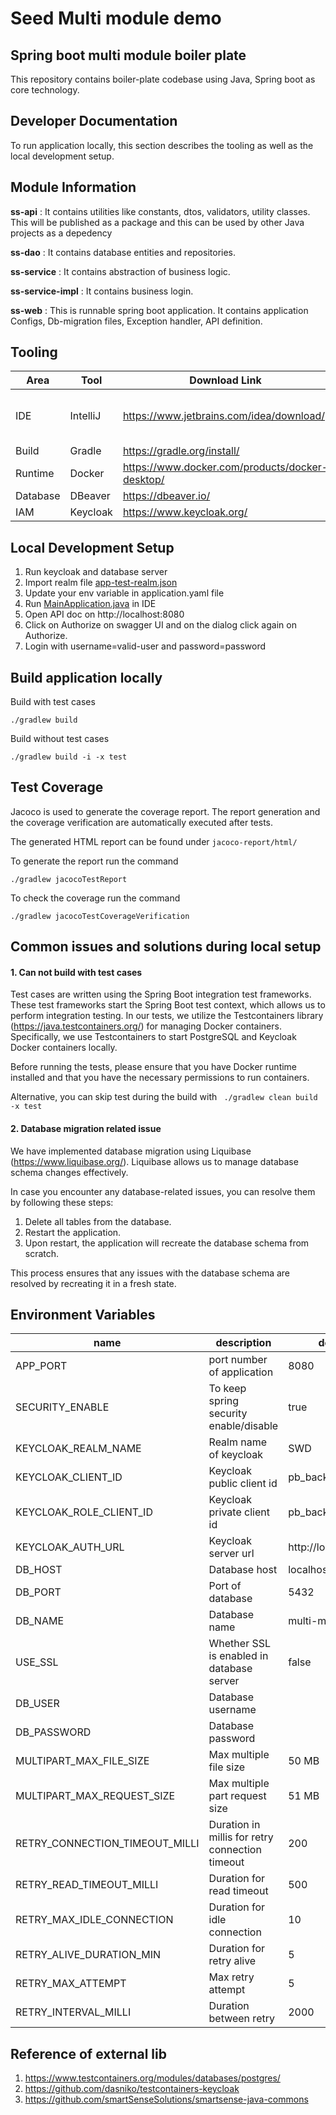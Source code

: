 # Seed Multi module demo

## Spring boot multi module boiler plate <a id="introduction"></a>

This repository contains boiler-plate codebase using Java, Spring boot as core technology.

## Developer Documentation

To run application locally, this section describes the tooling as well as
the local development setup.

## Module Information

**ss-api**          : It contains utilities like constants, dtos, validators, utility classes. This will be published as a package and this can be used by other Java projects as a depedency 

**ss-dao**          : It contains database entities and repositories.

**ss-service**      : It contains abstraction of business logic.

**ss-service-impl** : It contains business login.

**ss-web**          : This is runnable spring boot application. It contains application Configs, Db-migration files, Exception handler, API definition.

## Tooling

| Area     | Tool     | Download Link                                   | Comment                                                                                           |
|----------|----------|-------------------------------------------------|---------------------------------------------------------------------------------------------------|
| IDE      | IntelliJ | https://www.jetbrains.com/idea/download/        | Additionally the [envfile plugin](https://plugins.jetbrains.com/plugin/7861-envfile) is suggested |   
| Build    | Gradle   | https://gradle.org/install/                     |
| Runtime  | Docker   | https://www.docker.com/products/docker-desktop/ |                                                                                                   |
| Database | DBeaver  | https://dbeaver.io/                             |
| IAM      | Keycloak | https://www.keycloak.org/                       |                                                                                                   |

## Local Development Setup

1. Run keycloak and database server
2. Import realm file [app-test-realm.json](ss-web%2Fsrc%2Ftest%2Fresources%2Fapp-test-realm.json)
3. Update your env variable in application.yaml file
4. Run [MainApplication.java](ss-web%2Fsrc%2Fmain%2Fjava%2Fss%2Fmod%2Fdemo%2FMainApplication.java)
   in IDE
5. Open API doc on http://localhost:8080
6. Click on Authorize on swagger UI and on the dialog click again on Authorize.
7. Login with username=valid-user and password=password

## Build application locally

Build with test cases

```
./gradlew build 
```

Build without test cases

```
./gradlew build -i -x test  
```

## Test Coverage

Jacoco is used to generate the coverage report. The report generation
and the coverage verification are automatically executed after tests.

The generated HTML report can be found under `jacoco-report/html/`

To generate the report run the command

```
./gradlew jacocoTestReport
```

To check the coverage run the command

```
./gradlew jacocoTestCoverageVerification
```

## Common issues and solutions during local setup

#### 1. Can not build with test cases

Test cases are written using the Spring Boot integration test frameworks. These test frameworks start the Spring Boot
test context, which allows us to perform integration testing. In our tests, we utilize the Testcontainers
library (https://java.testcontainers.org/) for managing Docker containers. Specifically, we use Testcontainers to start
PostgreSQL and Keycloak Docker containers locally.

Before running the tests, please ensure that you have Docker runtime installed and that you have the necessary
permissions to run containers.

Alternative, you can skip test during the build with ``` ./gradlew clean build -x test```

#### 2. Database migration related issue

We have implemented database migration using Liquibase (https://www.liquibase.org/). Liquibase allows us to manage
database schema changes effectively.

In case you encounter any database-related issues, you can resolve them by following these steps:

1. Delete all tables from the database.
2. Restart the application.
3. Upon restart, the application will recreate the database schema from scratch.

This process ensures that any issues with the database schema are resolved by recreating it in a fresh state.

## Environment Variables <a id= "environmentVariables"></a>

| name                           | description                                     | default value              |
|--------------------------------|-------------------------------------------------|----------------------------|
| APP_PORT                       | port number of application                      | 8080                       | 
| SECURITY_ENABLE                | To keep spring security enable/disable          | true                       | 
| KEYCLOAK_REALM_NAME            | Realm name of keycloak                          | SWD                        |
| KEYCLOAK_CLIENT_ID             | Keycloak public client id                       | pb_backend                 |
| KEYCLOAK_ROLE_CLIENT_ID        | Keycloak private client id                      | pb_backend                 |
| KEYCLOAK_AUTH_URL              | Keycloak server url                             | http://localhost:9090/auth |
| DB_HOST                        | Database host                                   | localhost                  |
| DB_PORT                        | Port of database                                | 5432                       |
| DB_NAME                        | Database name                                   | multi-module-demo          |
| USE_SSL                        | Whether SSL is enabled in database server       | false                      |
| DB_USER                        | Database username                               |                            |
| DB_PASSWORD                    | Database password                               |                            |
| MULTIPART_MAX_FILE_SIZE        | Max multiple file size                          | 50 MB                      |
| MULTIPART_MAX_REQUEST_SIZE     | Max multiple part request size                  | 51 MB                      |
| RETRY_CONNECTION_TIMEOUT_MILLI | Duration in millis for retry connection timeout | 200                        |
| RETRY_READ_TIMEOUT_MILLI       | Duration for read timeout                       | 500                        |
| RETRY_MAX_IDLE_CONNECTION      | Duration for idle connection                    | 10                         |
| RETRY_ALIVE_DURATION_MIN       | Duration for retry alive                        | 5                          |
| RETRY_MAX_ATTEMPT              | Max retry attempt                               | 5                          |
| RETRY_INTERVAL_MILLI           | Duration between retry                          | 2000                       |

## Reference of external lib

1. https://www.testcontainers.org/modules/databases/postgres/
2. https://github.com/dasniko/testcontainers-keycloak
3. https://github.com/smartSenseSolutions/smartsense-java-commons


